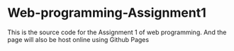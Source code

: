 # Web-programming-Assignment1
This is the source code for the Assignment 1 of web programming. And the page will also be host online using Github Pages
